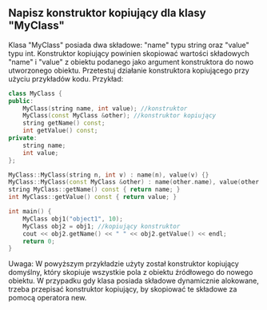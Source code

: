 ## Napisz konstruktor kopiujący dla klasy "MyClass"

Klasa "MyClass" posiada dwa składowe: "name" typu string oraz "value" typu int.
Konstruktor kopiujący powinien skopiować wartości składowych "name" i "value" z obiektu podanego jako argument konstruktora do nowo utworzonego obiektu.
Przetestuj działanie konstruktora kopiującego przy użyciu przykładów kodu.
Przykład:

```cpp
class MyClass {
public:
    MyClass(string name, int value); //konstruktor
    MyClass(const MyClass &other); //konstruktor kopiujący
    string getName() const;
    int getValue() const;
private:
    string name;
    int value;
};

MyClass::MyClass(string n, int v) : name(n), value(v) {}
MyClass::MyClass(const MyClass &other) : name(other.name), value(other.value) {}
string MyClass::getName() const { return name; }
int MyClass::getValue() const { return value; }

int main() {
    MyClass obj1("object1", 10);
    MyClass obj2 = obj1; //kopiujący konstruktor
    cout << obj2.getName() << " " << obj2.getValue() << endl;
    return 0;
}
```

Uwaga: W powyższym przykładzie użyty został konstruktor kopiujący domyślny, który skopiuje wszystkie pola z obiektu źródłowego do nowego obiektu. W przypadku gdy klasa posiada składowe dynamicznie alokowane, trzeba przepisać konstruktor kopiujący, by skopiować te składowe za pomocą operatora new.
